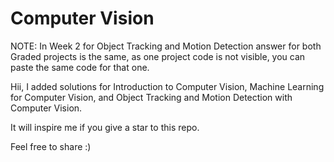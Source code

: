# Computer Vision

NOTE:  In Week 2 for Object Tracking and Motion Detection answer for both Graded projects is the same, as one project code is not visible, you can paste the same code for that one.

Hii, I added solutions for Introduction to Computer Vision, Machine Learning for Computer Vision, and Object Tracking and Motion Detection with Computer Vision.

It will inspire me if you give a star to this repo.

Feel free to share :)
